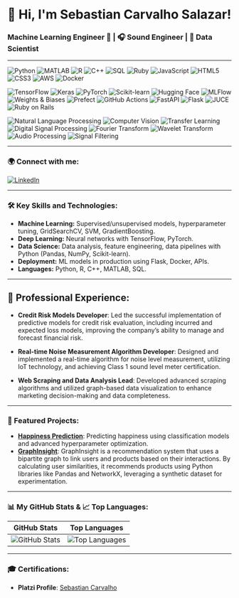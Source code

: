 # 👋 Hi, I'm Sebastian Carvalho Salazar!

### Machine Learning Engineer 🤖 | 🎧 Sound Engineer | 🧠 Data Scientist

---

![Python](https://img.shields.io/badge/Python-3776AB?style=for-the-badge&logo=python&logoColor=white)
![MATLAB](https://img.shields.io/badge/MATLAB-FF8C00?style=for-the-badge&logo=mathworks&logoColor=white)
![R](https://img.shields.io/badge/R-276DC3?style=for-the-badge&logo=r&logoColor=white)
![C++](https://img.shields.io/badge/C++-00599C?style=for-the-badge&logo=c%2B%2B&logoColor=white)
![SQL](https://img.shields.io/badge/SQL-4479A1?style=for-the-badge&logo=postgresql&logoColor=white)
![Ruby](https://img.shields.io/badge/Ruby-CC342D?style=for-the-badge&logo=ruby&logoColor=white)
![JavaScript](https://img.shields.io/badge/JavaScript-F7DF1E?style=for-the-badge&logo=javascript&logoColor=black)
![HTML5](https://img.shields.io/badge/HTML5-E34F26?style=for-the-badge&logo=html5&logoColor=white)
![CSS3](https://img.shields.io/badge/CSS3-1572B6?style=for-the-badge&logo=css3&logoColor=white)
![AWS](https://img.shields.io/badge/AWS-232F3E?style=for-the-badge&logo=amazon-aws&logoColor=white)
![Docker](https://img.shields.io/badge/Docker-2496ED?style=for-the-badge&logo=docker&logoColor=white)

![TensorFlow](https://img.shields.io/badge/TensorFlow-FF6F00?style=for-the-badge&logo=tensorflow&logoColor=white)
![Keras](https://img.shields.io/badge/Keras-D00000?style=for-the-badge&logo=keras&logoColor=white)
![PyTorch](https://img.shields.io/badge/PyTorch-EE4C2C?style=for-the-badge&logo=pytorch&logoColor=white)
![Scikit-learn](https://img.shields.io/badge/Scikit--learn-F7931E?style=for-the-badge&logo=scikit-learn&logoColor=white)
![Hugging Face](https://img.shields.io/badge/Hugging%20Face-FFAA00?style=for-the-badge&logo=huggingface&logoColor=white)
![MLFlow](https://img.shields.io/badge/MLflow-0194E2?style=for-the-badge&logo=mlflow&logoColor=white)
![Weights & Biases](https://img.shields.io/badge/Weights%20%26%20Biases-FFBE00?style=for-the-badge&logo=weightsandbiases&logoColor=black)
![Prefect](https://img.shields.io/badge/Prefect-273346?style=for-the-badge&logo=prefect&logoColor=white)
![GitHub Actions](https://img.shields.io/badge/GitHub%20Actions-2088FF?style=for-the-badge&logo=github-actions&logoColor=white)
![FastAPI](https://img.shields.io/badge/FastAPI-009688?style=for-the-badge&logo=fastapi&logoColor=white)
![Flask](https://img.shields.io/badge/Flask-000000?style=for-the-badge&logo=flask&logoColor=white)
![JUCE](https://img.shields.io/badge/JUCE-8A2BE2?style=for-the-badge&logo=juce&logoColor=white)
![Ruby on Rails](https://img.shields.io/badge/Ruby%20on%20Rails-CC0000?style=for-the-badge&logo=rubyonrails&logoColor=white)

![Natural Language Processing](https://img.shields.io/badge/NLP-FF6F00?style=for-the-badge&logo=python&logoColor=white)
![Computer Vision](https://img.shields.io/badge/Computer%20Vision-5C3EE8?style=for-the-badge&logo=opencv&logoColor=white)
![Transfer Learning](https://img.shields.io/badge/Transfer%20Learning-FFAA00?style=for-the-badge&logo=huggingface&logoColor=white)
![Digital Signal Processing](https://img.shields.io/badge/DSP-008080?style=for-the-badge&logo=signal&logoColor=white)
![Fourier Transform](https://img.shields.io/badge/Fourier%20Transform-FF6F00?style=for-the-badge&logo=mathworks&logoColor=white)
![Wavelet Transform](https://img.shields.io/badge/Wavelet%20Transform-4CAF50?style=for-the-badge&logo=wave&logoColor=white)
![Audio Processing](https://img.shields.io/badge/Audio%20Processing-008080?style=for-the-badge&logo=soundcloud&logoColor=white)
![Signal Filtering](https://img.shields.io/badge/Signal%20Filtering-4B0082?style=for-the-badge&logo=soundcloud&logoColor=white)

---

### 🌍 Connect with me:
[![LinkedIn](https://img.shields.io/badge/LinkedIn-blue?logo=linkedin&logoColor=white)](https://www.linkedin.com/in/sebastian-carvalho)

---

### 🛠️ Key Skills and Technologies:
- **Machine Learning:** Supervised/unsupervised models, hyperparameter tuning, GridSearchCV, SVM, GradientBoosting.
- **Deep Learning:** Neural networks with TensorFlow, PyTorch.
- **Data Science:** Data analysis, feature engineering, data pipelines with Python (Pandas, NumPy, Scikit-learn).
- **Deployment:** ML models in production using Flask, Docker, APIs.
- **Languages:** Python, R, C++, MATLAB, SQL.

---

## 💼 Professional Experience:

- **Credit Risk Models Developer**: Led the successful implementation of predictive models for credit risk evaluation, including incurred and expected loss models, improving the company’s ability to manage and forecast financial risk.

- **Real-time Noise Measurement Algorithm Developer**: Designed and implemented a real-time algorithm for noise level measurement, utilizing IoT technology, and achieving Class 1 sound level meter certification.

- **Web Scraping and Data Analysis Lead**: Developed advanced scraping algorithms and utilized graph-based data visualization to enhance marketing decision-making and data completeness.

---

### 🌟 Featured Projects:
- [**Happiness Prediction**](https://github.com/SebastianCarvalhoSalazar/HappinessPrediction): Predicting happiness using classification models and advanced hyperparameter optimization.
- [**GraphInsight**](https://github.com/SebastianCarvalhoSalazar/GraphInsight): GraphInsight is a recommendation system that uses a bipartite graph to link users and products based on their interactions. By calculating user similarities, it recommends products using Python libraries like Pandas and NetworkX, leveraging a synthetic dataset for experimentation.

---

### 📊 My GitHub Stats & 📈 Top Languages:

| GitHub Stats | Top Languages |
| --- | --- |
| ![GitHub Stats](https://github-readme-stats.vercel.app/api?username=SebastianCarvalhoSalazar&show_icons=true&theme=radical) | ![Top Languages](https://github-readme-stats.vercel.app/api/top-langs/?username=SebastianCarvalhoSalazar&layout=compact&theme=radical) |

---

### 🎓 Certifications:

- **Platzi Profile**: [Sebastian Carvalho](https://platzi.com/p/sebastian-carvalho/)

